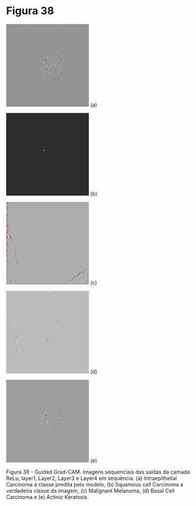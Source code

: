 # Figura 38

![a](./guided_gradcamintraepithelial-gif.gif)
(a)

![b](./guided_gradcamsquamous-gif.gif)
(b)

![c](./guided_gradcammalignant-gif.gif)
(c)

![d](./guided_gradcambasal-gif.gif)
(d)

![e](./guided_gradcamactinic-gif.gif)
(e)




Figura 38 - Guided Grad-CAM. Imagens sequenciais das saídas da camada ReLu, layer1, Layer2, Layer3 e Layer4 em sequência. (a) Intraepithelial Carcinoma a classe predita pelo modelo, (b) Squamous cell Carcinoma a verdadeira classe da imagem, (c) Malignant Melanoma, (d) Basal Cell Carcinoma e (e) Actinic Keratosis.
